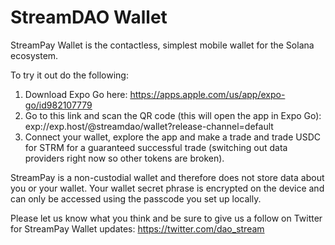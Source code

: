 # StreamDAO Wallet

StreamPay Wallet is the contactless, simplest mobile wallet for the Solana ecosystem.

To try it out do the following:

1. Download Expo Go here: https://apps.apple.com/us/app/expo-go/id982107779
2. Go to this link and scan the QR code (this will open the app in Expo Go): exp://exp.host/@streamdao/wallet?release-channel=default
3. Connect your wallet, explore the app and make a trade and trade USDC for STRM for a guaranteed successful trade (switching out data providers right now so other tokens are broken).

StreamPay is a non-custodial wallet and therefore does not store data about you or your wallet. Your wallet secret phrase is encrypted on the device and can only be accessed using the passcode you set up locally.

Please let us know what you think and be sure to give us a follow on Twitter for StreamPay Wallet updates: https://twitter.com/dao_stream
